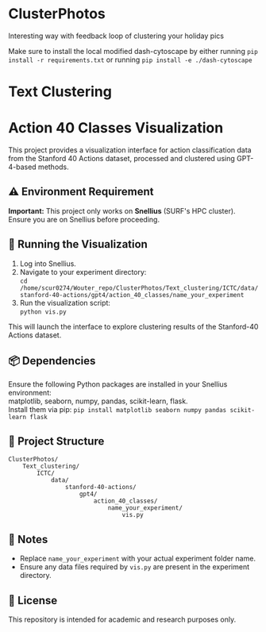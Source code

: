 # ClusterPhotos

Interesting way with feedback loop of clustering your holiday pics

Make sure to install the local modified dash-cytoscape by either running `pip install -r requirements.txt` or running `pip install -e ./dash-cytoscape`

# Text Clustering 

# Action 40 Classes Visualization

This project provides a visualization interface for action classification data from the Stanford 40 Actions dataset, processed and clustered using GPT-4-based methods.

## ⚠️ Environment Requirement

**Important:** This project only works on **Snellius** (SURF's HPC cluster). Ensure you are on Snellius before proceeding.

## 🧪 Running the Visualization

1. Log into Snellius.  
2. Navigate to your experiment directory:  
   `cd /home/scur0274/Wouter_repo/ClusterPhotos/Text_clustering/ICTC/data/stanford-40-actions/gpt4/action_40_classes/name_your_experiment`  
3. Run the visualization script:  
   `python vis.py`  

This will launch the interface to explore clustering results of the Stanford-40 Actions dataset.

## 📦 Dependencies

Ensure the following Python packages are installed in your Snellius environment:  
matplotlib, seaborn, numpy, pandas, scikit-learn, flask.  
Install them via pip: `pip install matplotlib seaborn numpy pandas scikit-learn flask`

## 📁 Project Structure

    ClusterPhotos/
        Text_clustering/
            ICTC/
                data/
                    stanford-40-actions/
                        gpt4/
                            action_40_classes/
                                name_your_experiment/
                                    vis.py

## 📌 Notes

- Replace `name_your_experiment` with your actual experiment folder name.  
- Ensure any data files required by `vis.py` are present in the experiment directory.

## 📄 License

This repository is intended for academic and research purposes only.
